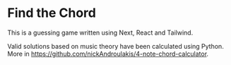 # Find the Chord

This is a guessing game written using Next, React and Tailwind.

Valid solutions based on music theory have been calculated using Python. More in https://github.com/nickAndroulakis/4-note-chord-calculator.